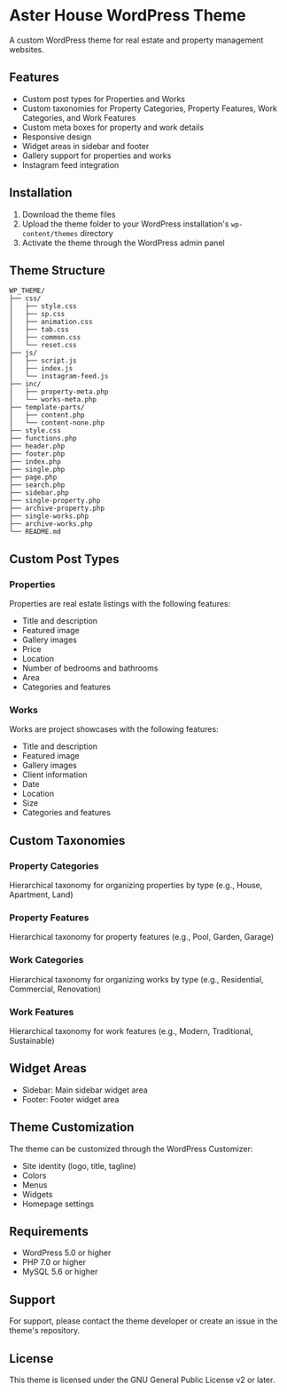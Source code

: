# Aster House WordPress Theme

A custom WordPress theme for real estate and property management websites.

## Features

- Custom post types for Properties and Works
- Custom taxonomies for Property Categories, Property Features, Work Categories, and Work Features
- Custom meta boxes for property and work details
- Responsive design
- Widget areas in sidebar and footer
- Gallery support for properties and works
- Instagram feed integration

## Installation

1. Download the theme files
2. Upload the theme folder to your WordPress installation's `wp-content/themes` directory
3. Activate the theme through the WordPress admin panel

## Theme Structure

```
WP_THEME/
├── css/
│   ├── style.css
│   ├── sp.css
│   ├── animation.css
│   ├── tab.css
│   ├── common.css
│   └── reset.css
├── js/
│   ├── script.js
│   ├── index.js
│   └── instagram-feed.js
├── inc/
│   ├── property-meta.php
│   └── works-meta.php
├── template-parts/
│   ├── content.php
│   └── content-none.php
├── style.css
├── functions.php
├── header.php
├── footer.php
├── index.php
├── single.php
├── page.php
├── search.php
├── sidebar.php
├── single-property.php
├── archive-property.php
├── single-works.php
├── archive-works.php
└── README.md
```

## Custom Post Types

### Properties

Properties are real estate listings with the following features:
- Title and description
- Featured image
- Gallery images
- Price
- Location
- Number of bedrooms and bathrooms
- Area
- Categories and features

### Works

Works are project showcases with the following features:
- Title and description
- Featured image
- Gallery images
- Client information
- Date
- Location
- Size
- Categories and features

## Custom Taxonomies

### Property Categories
Hierarchical taxonomy for organizing properties by type (e.g., House, Apartment, Land)

### Property Features
Hierarchical taxonomy for property features (e.g., Pool, Garden, Garage)

### Work Categories
Hierarchical taxonomy for organizing works by type (e.g., Residential, Commercial, Renovation)

### Work Features
Hierarchical taxonomy for work features (e.g., Modern, Traditional, Sustainable)

## Widget Areas

- Sidebar: Main sidebar widget area
- Footer: Footer widget area

## Theme Customization

The theme can be customized through the WordPress Customizer:
- Site identity (logo, title, tagline)
- Colors
- Menus
- Widgets
- Homepage settings

## Requirements

- WordPress 5.0 or higher
- PHP 7.0 or higher
- MySQL 5.6 or higher

## Support

For support, please contact the theme developer or create an issue in the theme's repository.

## License

This theme is licensed under the GNU General Public License v2 or later. 